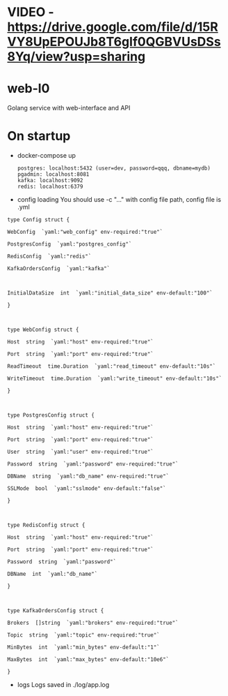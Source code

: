 # VIDEO - https://drive.google.com/file/d/15RVY8UpEPOUJb8T6gIf0QGBVUsDSs8Yq/view?usp=sharing

# web-l0

Golang service with web-interface and API

# On startup

- docker-compose up

  ```
  postgres: localhost:5432 (user=dev, password=qqq, dbname=mydb)
  pgadmin: localhost:8081
  kafka: localhost:9092
  redis: localhost:6379
  ```

- config loading
  You should use -c "..." with config file path, config file is .yml

```
type Config struct {

WebConfig  `yaml:"web_config" env-required:"true"`

PostgresConfig  `yaml:"postgres_config"`

RedisConfig  `yaml:"redis"`

KafkaOrdersConfig  `yaml:"kafka"`



InitialDataSize  int  `yaml:"initial_data_size" env-default:"100"`

}



type WebConfig struct {

Host  string  `yaml:"host" env-required:"true"`

Port  string  `yaml:"port" env-required:"true"`

ReadTimeout  time.Duration  `yaml:"read_timeout" env-default:"10s"`

WriteTimeout  time.Duration  `yaml:"write_timeout" env-default:"10s"`

}



type PostgresConfig struct {

Host  string  `yaml:"host" env-required:"true"`

Port  string  `yaml:"port" env-required:"true"`

User  string  `yaml:"user" env-required:"true"`

Password  string  `yaml:"password" env-required:"true"`

DBName  string  `yaml:"db_name" env-required:"true"`

SSLMode  bool  `yaml:"sslmode" env-default:"false"`

}



type RedisConfig struct {

Host  string  `yaml:"host" env-required:"true"`

Port  string  `yaml:"port" env-required:"true"`

Password  string  `yaml:"password"`

DBName  int  `yaml:"db_name"`

}



type KafkaOrdersConfig struct {

Brokers  []string  `yaml:"brokers" env-required:"true"`

Topic  string  `yaml:"topic" env-required:"true"`

MinBytes  int  `yaml:"min_bytes" env-default:"1"`

MaxBytes  int  `yaml:"max_bytes" env-default:"10e6"`

}
```

- logs
  Logs saved in ./log/app.log

